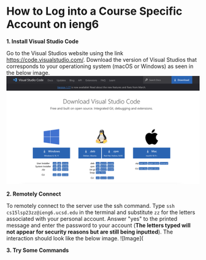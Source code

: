 # How to Log into a Course Specific Account on ieng6

**1. Install Visual Studio Code**

Go to the Visual Studios website using the link https://code.visualstudio.com/. Download the version of Visual Studios that corresponds to your operationing system (macOS or Windows) as seen in the below image.
![Image](vsdownload.png)

**2. Remotely Connect**

To remotely connect to the server use the ssh command. Type `ssh cs15lsp23zz@ieng6.ucsd.edu` in the terminal and substitute `zz` for the letters associated with your personal account. Answer "yes" to the printed message and enter the password to your account (**The letters typed will not appear for security reasons but are still being inputted**). The interaction should look like the below image.
![Image](



**3. Try Some Commands**
